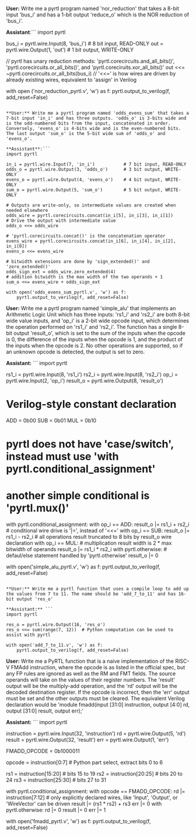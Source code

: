 **User:** Write me a pyrtl program named 'nor_reduction' that takes a 8-bit input 'bus_i' and has a 1-bit output 'reduce_o' which is the NOR reduction of 'bus_i'.

**Assistant**:```
import pyrtl

bus_i = pyrtl.wire.Input(8, 'bus_i')  # 8 bit input, READ-ONLY
out = pyrtl.wire.Output(1, 'out')     # 1 bit output, WRITE-ONLY

// pyrtl has unary reduction methods: 'pyrtl.corecircuits.and_all_bits()', 'pyrtl.corecircuits.or_all_bits()', and 'pyrtl.coreciruits.xor_all_bits()'
out <<= ~pyrtl.corecircuits.or_all_bits(bus_i)    // '<<=' is how wires are driven by already existing wires, equivalent to 'assign' in Verilog

with open ('nor_reduction_pyrtl.v', 'w') as f:
    pyrtl.output_to_verilog(f, add_reset=False)
```

**User:** Write me a pyrtl program named 'odds_evens_sum' that takes a 7-bit input 'in_i' and has three outputs. 'odds_o' is 3-bits wide and is the odd-numbered bits from the input, concatenated in order. Conversely, 'evens_o' is 4-bits wide and is the even-numbered bits. The last output 'sum_o' is the 5-bit wide sum of 'odds_o' and 'evens_o'.

**Assistant**:```
import pyrtl

in_i = pyrtl.wire.Input(7, 'in_i')           # 7 bit input, READ-ONLY
odds_o = pyrtl.wire.Output(3, 'odds_o')      # 3 bit output, WRITE-ONLY
evens_o = pyrtl.wire.Output(4, 'evens_o')    # 4 bit output, WRITE-ONLY
sum_o = pyrtl.wire.Output(5, 'sum_o')        # 5 bit output, WRITE-ONLY

# Outputs are write-only, so intermediate values are created when needed elsewhere
odds_wire = pyrtl.corecircuits.concat(in_i[5], in_i[3], in_i[1])
# Drive the output with intermediate value
odds_o <<= odds_wire

# 'pyrtl.corecircuits.concat()' is the concatenation operator
evens_wire = pyrtl.corecircuits.concat(in_i[6], in_i[4], in_i[2], in_i[0])
evens_o <<= evens_wire

# bitwidth extensions are done by 'sign_extended()' and 'zero_extended()'
odds_sign_ext = odds_wire.zero_extended(4)
# addition bitwidth is the max width of the two operands + 1
sum_o <<= evens_wire + odds_sign_ext

with open('odds_evens_sum_pyrtl.v', 'w') as f:
    pyrtl.output_to_verilog(f, add_reset=False)
```

**User:** Write me a pyrtl program named 'simple_alu' that implements an Arithmetic Logic Unit which has three inputs: 'rs1_i' and 'rs2_i' are both 8-bit wide value inputs, and 'op_i' is a 2-bit wide opcode input, which determines the operation performed on 'rs1_i' and 'rs2_i'. The function has a single 8-bit output 'result_o', which is set to the sum of the inputs when the opcode is 0, the difference of the inputs when the opcode is 1, and the product of the inputs when the opcode is 2. No other operations are supported, so if an unknown opcode is detected, the output is set to zero.

**Assistant:** ```
import pyrtl

rs1_i = pyrtl.wire.Input(8, 'rs1_i')
rs2_i = pyrtl.wire.Input(8, 'rs2_i')
op_i = pyrtl.wire.Input(2, 'op_i')
result_o = pyrtl.wire.Output(8, 'result_o')

# Verilog-style constant declaration
ADD = 0b00
SUB = 0b01
MUL = 0b10

# pyrtl does not have 'case/switch', instead must use 'with pyrtl.conditional_assignment'
# another simple conditional is 'pyrtl.mux()'
with pyrtl.conditional_assignment:
    with op_i == ADD:
        result_o |= rs1_i + rs2_i    # conditional wire drive is '|=', instead of '<<='
    with op_i == SUB:
        result_o |= rs1_i - rs2_i    # all operations result truncated to 8 bits by result_o wire declaration
    with op_i == MUL:                # multiplication result width is 2 * max bitwidth of operands
        result_o |= rs1_i * rs2_i
    with pyrtl.otherwise:            # defaul/else statement handled by 'pyrtl.otherwise'
        result_o |= 0

with open('simple_alu_pyrtl.v', 'w') as f:
    pyrtl.output_to_verilog(f, add_reset=False)
```

**User:** Write me a pyrtl function that uses a compile loop to add up the values from 7 to 11. The name should be 'add_7_to_11' and has 16-bit output 'res_o'

**Assistant:** ```
import pyrtl

res_o = pyrtl.wire.Output(16, 'res_o')
res_o <<= sum(range(7, 12))  # Python computation can be used to assist with pyrtl 

with open('add_7_to_11.v', 'w') as f:
    pyrtl.output_to_verilog(f, add_reset=False)
``` 

**User:** Write me a PyRTL function that is a naive implementation of the RISC-V FMAdd instruction, where the opcode is as listed in the official spec, but any FP rules are ignored as well as the RM and FMT fields. The source operands will take on the values of their register numbers. The 'result' output will be the multiply-add operation, and the 'rd' output will be the decoded destination register. If the opcode is incorrect, then the 'err' output must be set and the other outputs must be cleared. The equivalent Verilog declaration would be 'module fmadd(input [31:0] instruction, output [4:0] rd, output [31:0] result, output err);'

**Assistant:** ```
import pyrtl

instruction = pyrtl.wire.Input(32, 'instruction')
rd = pyrtl.wire.Output(5, 'rd')
result = pyrtl.wire.Output(32, 'result')
err = pyrtl.wire.Output(1, 'err')

FMADD_OPCODE = 0b1000011

opcode = instruction[0:7]   # Python part select, extract bits 0 to 6

rs1 = instruction[15:20]    # bits 15 to 19
rs2 = instruction[20:25]    # bits 20 to 24
rs3 = instruction[25:30]    # bits 27 to 31

with pyrtl.conditional_assignment:
    with opcode == FMADD_OPCODE:
        rd |= instruction[7:12]     # only explicitly declared wires, like 'Input', 'Output', or 'WireVector' can be driven
        result |= (rs1 * rs2) + rs3
        err |= 0
    with pyrtl.otherwise:
        rd |= 0
        result |= 0
        err |= 1

with open('fmadd_pyrtl.v', 'w') as f:
    pyrtl.output_to_verilog(f, add_reset=False)
```
